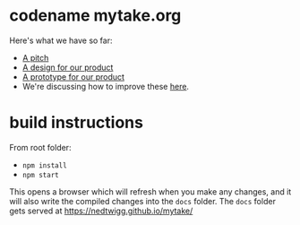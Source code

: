 # codename mytake.org

Here's what we have so far:

- [A pitch](https://github.com/nedtwigg/mytake/wiki/Pitch)
- [A design for our product](https://github.com/nedtwigg/mytake/wiki/Design)
- [A prototype for our product](https://nedtwigg.github.io/mytake/)
- We're discussing how to improve these [here](https://github.com/nedtwigg/mytake/issues).

# build instructions
 
 From root folder:

 - `npm install`
 - `npm start`

This opens a browser which will refresh when you make any changes, and it will also write the compiled changes into the `docs` folder.  The `docs` folder gets served at https://nedtwigg.github.io/mytake/

